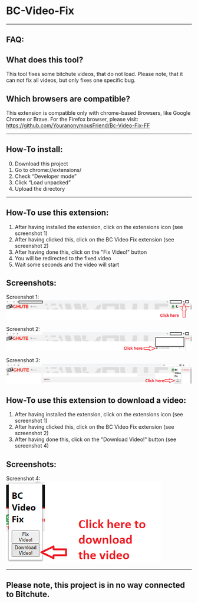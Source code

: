 # BC-Video-Fix

-----------------------------------------------------------------------------------------------------------------------------------------------------------

FAQ:
----

What does this tool?
--------------------
This tool fixes some bitchute videos, that do not load. Please note, that it can not fix all videos, but only fixes one specific bug.

Which browsers are compatible?
------------------------------
This extension is compatible only with chrome-based Browsers, like Google Chrome or Brave. For the Firefox browser, please visit: https://github.com/YouranonymousFriend/Bc-Video-Fix-FF

-----------------------------------------------------------------------------------------------------------------------------------------------------------

How-To install:
---------------
0. Download this project
1. Go to chrome://extensions/
2. Check “Developer mode”
3. Click “Load unpacked”
4. Upload the directory

-----------------------------------------------------------------------------------------------------------------------------------------------------------

How-To use this extension:
--------------------------

1. After having installed the extension, click on the extensions icon (see screenshot 1)
2. After having clicked this, click on the BC Video Fix extension (see screenshot 2)
3. After having done this, click on the "Fix Video!" button
4. You will be redirected to the fixed video
5. Wait some seconds and the video will start

Screenshots:
------------

Screenshot 1:
<img src="https://github.com/YouranonymousFriend/BC-Video-Fix/blob/master/doc/img/01.png" />

Screenshot 2:
<img src="https://github.com/YouranonymousFriend/BC-Video-Fix/blob/master/doc/img/02.png" />

Screenshot 3:
<img src="https://github.com/YouranonymousFriend/BC-Video-Fix/blob/master/doc/img/03.png" />


How-To use this extension to download a video:
----------------------------------------------

1. After having installed the extension, click on the extensions icon (see screenshot 1)
2. After having clicked this, click on the BC Video Fix extension (see screenshot 2)
2. After having done this, click on the "Download Video!" button (see screenshot 4)

Screenshots:
------------

Screenshot 4:<br>
<img src="https://github.com/YouranonymousFriend/BC-Video-Fix/blob/master/doc/img/04.png" />

------------------------------------------------------------------------------------------------------------------------------------------------------------

Please note, this project is in no way connected to Bitchute.
-------------------------------------------------------------
